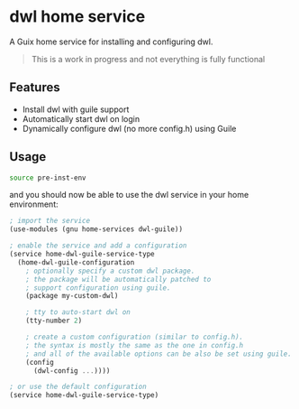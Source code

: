# dwl home service
A Guix home service for installing and configuring dwl.

> This is a work in progress and not everything is fully functional

## Features
- Install dwl with guile support
- Automatically start dwl on login
- Dynamically configure dwl (no more config.h) using Guile

## Usage
```zsh
source pre-inst-env
```

and you should now be able to use the dwl service in your home environment:

```scheme
; import the service
(use-modules (gnu home-services dwl-guile))

; enable the service and add a configuration
(service home-dwl-guile-service-type
  (home-dwl-guile-configuration
    ; optionally specify a custom dwl package.
    ; the package will be automatically patched to
    ; support configuration using guile.
    (package my-custom-dwl)

    ; tty to auto-start dwl on
    (tty-number 2)

    ; create a custom configuration (similar to config.h).
    ; the syntax is mostly the same as the one in config.h
    ; and all of the available options can be also be set using guile.
    (config
      (dwl-config ...))))

; or use the default configuration
(service home-dwl-guile-service-type)
```
